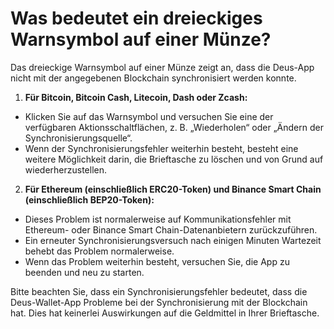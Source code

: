 # Was bedeutet ein dreieckiges Warnsymbol auf einer Münze?

Das dreieckige Warnsymbol auf einer Münze zeigt an, dass die Deus-App nicht mit der angegebenen Blockchain synchronisiert werden konnte.

1. **Für Bitcoin, Bitcoin Cash, Litecoin, Dash oder Zcash:**
- Klicken Sie auf das Warnsymbol und versuchen Sie eine der verfügbaren Aktionsschaltflächen, z. B. „Wiederholen“ oder „Ändern der Synchronisierungsquelle“.
- Wenn der Synchronisierungsfehler weiterhin besteht, besteht eine weitere Möglichkeit darin, die Brieftasche zu löschen und von Grund auf wiederherzustellen.

2. **Für Ethereum (einschließlich ERC20-Token) und Binance Smart Chain (einschließlich BEP20-Token):**
- Dieses Problem ist normalerweise auf Kommunikationsfehler mit Ethereum- oder Binance Smart Chain-Datenanbietern zurückzuführen.
- Ein erneuter Synchronisierungsversuch nach einigen Minuten Wartezeit behebt das Problem normalerweise.
- Wenn das Problem weiterhin besteht, versuchen Sie, die App zu beenden und neu zu starten.

Bitte beachten Sie, dass ein Synchronisierungsfehler bedeutet, dass die Deus-Wallet-App Probleme bei der Synchronisierung mit der Blockchain hat. Dies hat keinerlei Auswirkungen auf die Geldmittel in Ihrer Brieftasche.